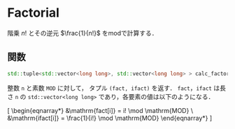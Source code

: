 # Factorial

階乗 $n!$ とその逆元 $\frac{1}{n!}$ をmodで計算する．

## 関数

```cpp
std::tuple<std::vector<long long>, std::vector<long long> > calc_factorial(const int n, const long long MOD);
```

整数 `n` と素数 `MOD` に対して， タプル `(fact, ifact)` を返す．
`fact`，`ifact` は長さ `n` の `std::vector<long long>` であり，各要素の値は以下のようになる．

\[
\begin{eqnarray*}
    &\mathrm{fact[i]} = i! \mod \mathrm{MOD} \\
    &\mathrm{ifact[i]} = \frac{1}{i!} \mod \mathrm{MOD}
\end{eqnarray*}
\]
